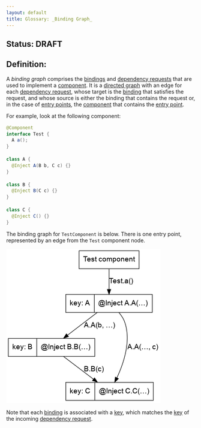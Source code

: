 ```yaml
---
layout: default
title: Glossary: _Binding Graph_
---
```


<!--*
# Document freshness: For more information, see go/fresh-source.
freshness: { owner: 'dpb' reviewed: '2018-09-28' }
*-->

## Status: DRAFT

## Definition:

A _binding graph_ comprises the [bindings][binding] and
[dependency requests][dependency request] that are used to implement a
[component]. It is a [directed graph] with an edge for each
[dependency request], whose target is the [binding] that satisfies the request,
and whose source is either the binding that contains the request or, in the case
of [entry points][entry point], the [component] that contains the [entry point].

For example, look at the following component:

```java
@Component
interface Test {
  A a();
}

class A {
  @Inject A(B b, C c) {}
}

class B {
  @Inject B(C c) {}
}

class C {
  @Inject C() {}
}
```

The binding graph for `TestComponent` is below. There is one entry point,
represented by an edge from the `Test` component node.

![Binding graph image](binding_graph.png)

Note that each [binding] is associated with a [key], which matches the [key] of
the incoming [dependency request].

[binding]: binding.md
[component]: component.md
[dependency request]: dependency_request.md
[directed graph]: https://en.wikipedia.org/wiki/Directed_graph
[entry point]: entry_point.md
[key]: key.md
